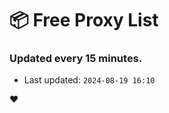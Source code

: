 # :package: Free Proxy List
### Updated every 15 minutes.

- Last updated: `2024-08-19 16:10`

:heart:
